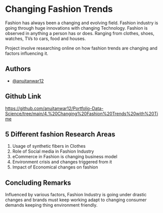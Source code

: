 
# Changing Fashion Trends

Fashion has always been a changing and evolving field. Fashion industry is going through huge innovations with changing Technology. Fashion is observed in anything a person has or does. Ranging from clothes, shoes, watches, TVs to cars, food and houses. 


Project involve researching online on how fashion trends are changing and factors influencing it.



## Authors

- [@anujtanwar12](https://www.github.com/anujtanwar12)

## Github Link

https://github.com/anujtanwar12/Portfolio-Data-Science/tree/main/4.%20Changing%20Fashion%20Trends%20with%20Time

## 5 Different fashion Research Areas

1. Usage of synthetic fibers in Clothes
2. Role of Social media in Fashion Industry
3. eCommerce in Fashion is changing business model
4. Environment crisis and changes triggered from it
5. Impact of Economical changes on fashion

## Concluding Remarks
Influenced by various factors, Fashion Industry is going under drastic changes and brands must keep working adapt to changing consumer demands keeping thing environment friendly.